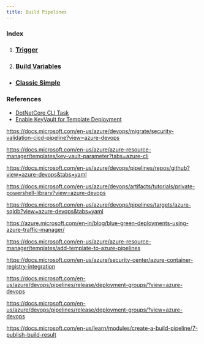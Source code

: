 ```yaml
---
title: Build Pipelines
---
```


### Index
1. ### [Trigger](https://docs.microsoft.com/en-us/azure/devops/pipelines/build/triggers?view=azure-devops)
2. ### [Build Variables](https://docs.microsoft.com/en-us/azure/devops/pipelines/build/variables?view=azure-devops&tabs=yaml)

- ### [Classic Simple](ClassicSimple)

### References

- [DotNetCore CLI Task](https://docs.microsoft.com/en-us/azure/devops/pipelines/tasks/build/dotnet-core-cli?view=azure-devops)
- [Enable KeyVault for Template Deployment](https://docs.microsoft.com/en-us/azure/azure-resource-manager/templates/key-vault-parameter?tabs=azure-cli)

https://docs.microsoft.com/en-us/azure/devops/migrate/security-validation-cicd-pipeline?view=azure-devops

https://docs.microsoft.com/en-us/azure/azure-resource-manager/templates/key-vault-parameter?tabs=azure-cli

https://docs.microsoft.com/en-us/azure/devops/pipelines/repos/github?view=azure-devops&tabs=yaml

https://docs.microsoft.com/en-us/azure/devops/artifacts/tutorials/private-powershell-library?view=azure-devops

https://docs.microsoft.com/en-us/azure/devops/pipelines/targets/azure-sqldb?view=azure-devops&tabs=yaml

https://azure.microsoft.com/en-in/blog/blue-green-deployments-using-azure-traffic-manager/

https://docs.microsoft.com/en-us/azure/azure-resource-manager/templates/add-template-to-azure-pipelines

https://docs.microsoft.com/en-us/azure/security-center/azure-container-registry-integration

https://docs.microsoft.com/en-us/azure/devops/pipelines/release/deployment-groups/?view=azure-devops

https://docs.microsoft.com/en-us/azure/devops/pipelines/release/deployment-groups/?view=azure-devops

https://docs.microsoft.com/en-us/learn/modules/create-a-build-pipeline/7-publish-build-result

